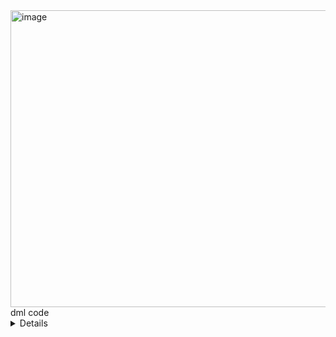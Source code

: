 <img width="699" height="475" alt="image" src="https://github.com/user-attachments/assets/e4aacf23-e4fd-4e2d-8c22-bf44e11769ba" />

<summary>
  dml code 
  <details>
    <pre>
      <code>
  Table users {
  id             uuid [pk]
  email          varchar [unique, not null]
  password  varchar [not null]
  role_id        int [ref: > roles.id]
  created_at     timestamp [default: `now()`]
  updated_at     timestamp
}
Table roles {
id             int [pk]
name           varchar(20) [unique, not null] // ADMIN, USER
}
Table transaction_statuses {
id   int [pk]
name varchar(20) [unique, not null] // pending, success, error
}
Table transactions {
id           uuid [pk]
user_id      uuid [ref: > users.id]
tx_hash      varchar [unique, not null]
amount       numeric(36,18)
from_address varchar
to_address   varchar
status_id    int [ref: > transaction_statuses.id]
created_at   timestamp
updated_at   timestamp
}
Table transaction_metadata {
id             uuid [pk]
transaction_id uuid [ref: > transactions.id]
formed_at      timestamp
signature      varchar
extra_data     json
}
Table notification_types {
id   int [pk]
name varchar(50) [unique, not null] // transaction, balance, system
}
Table notifications {
id         uuid [pk]
user_id    uuid [ref: > users.id]
type_id    int [ref: > notification_types.id]
message    text
read       boolean [default: false]
created_at timestamp
}

Table action_types {
id   int [pk]
name varchar(50) [unique, not null]
}
Table user_logs {
id             uuid [pk]
user_id        uuid [ref: > users.id]
action_id      varchar(50) [ref: > action_types.id]
success        boolean
created_at     timestamp
}
Table wallets {
id             uuid [pk]
user_id        uuid [ref: > users.id]
address        varchar [unique, not null]
created_at     timestamp
}
Table balances {
id             uuid [pk]
wallet_id      uuid [ref: > wallets.id]
amount         numeric [default: 0]
updated_at     timestamp
}

</code>
</pre>
</details>
</summary>
